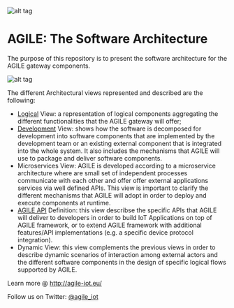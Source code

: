 
![alt tag](http://www.agile-project-iot.eu/wp-content/uploads/2016/03/logo-png-transparent-02_small.png)

# AGILE: The Software Architecture

The purpose of this repository is to present the software architecture for the AGILE gateway components.

![alt tag](http://agile-iot.eu/wp-content/uploads/2016/06/AGILE_logical_architecture.png)


The different Architectural views represented and described are the following:
* [Logical] View: a representation of logical components aggregating the different functionalities that the AGILE gateway will offer;
* [Development] View: shows how the software is decomposed for development into software components that are implemented by the development team or an existing external component that is integrated into the whole system. It also includes the mechanisms that AGILE will use to package and deliver software components.
* Microservices View: AGILE is developed according to a microservice architecture where are small set of independent processes communicate with each other and offer offer external applications services via well defined APIs. This view is important to clarify the different mechanisms that AGILE will adopt in order to deploy and execute components at runtime.
* [AGILE API] Definition: this view describse the specific APIs that AGILE will deliver to developers in order to build IoT Applications on top of AGILE framework, or to extend AGILE framework with additional features/API implementations (e.g. a specific device protocol integration). 
* Dynamic View: this view complements the previous views in order to describe dynamic scenarios of interaction among external actors and the different software components in the design of specific logical flows supported by AGILE.


Learn more @ http://agile-iot.eu/

Follow us on Twitter: [@agile_iot]

[@agile_iot]:<https://twitter.com/agile_iot>
[AGILE API]:<https://github.com/Agile-IoT/agile-api-spec>
[Development]:<https://github.com/Agile-IoT/Architecture/tree/master/Development>
[Logical]:<https://github.com/Agile-IoT/Architecture/tree/master/Logical>